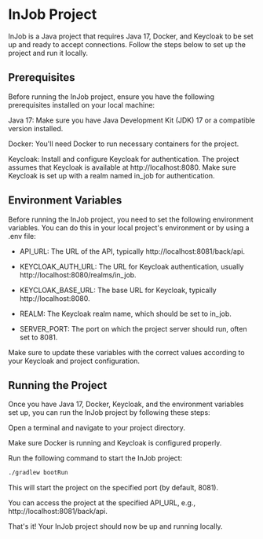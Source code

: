 # InJob Project
InJob is a Java project that requires Java 17, Docker, and Keycloak to be set up and ready to accept connections. Follow the steps below to set up the project and run it locally.

## Prerequisites
Before running the InJob project, ensure you have the following prerequisites installed on your local machine:

Java 17: Make sure you have Java Development Kit (JDK) 17 or a compatible version installed.

Docker: You'll need Docker to run necessary containers for the project.

Keycloak: Install and configure Keycloak for authentication. The project assumes that Keycloak is available at http://localhost:8080. Make sure Keycloak is set up with a realm named in_job for authentication.

## Environment Variables
Before running the InJob project, you need to set the following environment variables. You can do this in your local project's environment or by using a .env file:

- API_URL: The URL of the API, typically http://localhost:8081/back/api.

- KEYCLOAK_AUTH_URL: The URL for Keycloak authentication, usually http://localhost:8080/realms/in_job.

- KEYCLOAK_BASE_URL: The base URL for Keycloak, typically http://localhost:8080.

- REALM: The Keycloak realm name, which should be set to in_job.

- SERVER_PORT: The port on which the project server should run, often set to 8081.

Make sure to update these variables with the correct values according to your Keycloak and project configuration.

## Running the Project
Once you have Java 17, Docker, Keycloak, and the environment variables set up, you can run the InJob project by following these steps:

Open a terminal and navigate to your project directory.

Make sure Docker is running and Keycloak is configured properly.

Run the following command to start the InJob project:

```bash
./gradlew bootRun
```

This will start the project on the specified port (by default, 8081).

You can access the project at the specified API_URL, e.g., http://localhost:8081/back/api.

That's it! Your InJob project should now be up and running locally. 